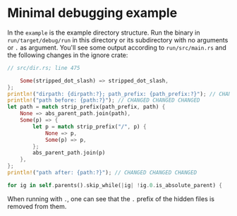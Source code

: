 # Minimal debugging example

In the `example` is the example directory structure. Run the binary in
`run/target/debug/run` in this directory or its subdirectory with no arguments or `.` as
argument. You'll see some output according to `run/src/main.rs` and the following changes
in the ignore crate:
```rust
// src/dir.rs; line 475

    Some(stripped_dot_slash) => stripped_dot_slash,
};
println!("dirpath: {dirpath:?}; path_prefix: {path_prefix:?}"); // CHANGED CHANGED CHANGED
println!("path before: {path:?}"); // CHANGED CHANGED CHANGED
let path = match strip_prefix(path_prefix, path) {
    None => abs_parent_path.join(path),
    Some(p) => {
        let p = match strip_prefix("/", p) {
            None => p,
            Some(p) => p,
        };
        abs_parent_path.join(p)
    },
};
println!("path after: {path:?}"); // CHANGED CHANGED CHANGED

for ig in self.parents().skip_while(|ig| !ig.0.is_absolute_parent) {
```
When running with `.`, one can see that the `.` prefix of the hidden files is removed from
them.
